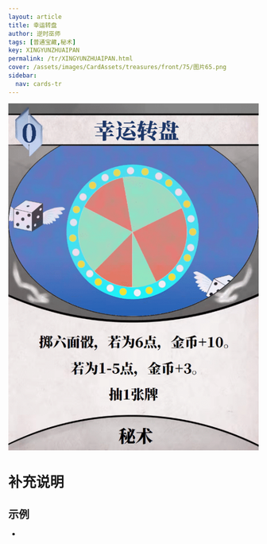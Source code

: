 ```yaml
---
layout: article
title: 幸运转盘
author: 逆时巫师
tags: [普通宝藏,秘术]
key: XINGYUNZHUAIPAN
permalink: /tr/XINGYUNZHUAIPAN.html
cover: /assets/images/CardAssets/treasures/front/75/图片65.png
sidebar:
  nav: cards-tr
---
```

![](/assets/images/CardAssets/treasures/front/75/图片65.png)

# 补充说明



## 示例
* 